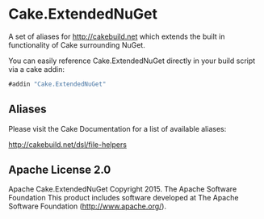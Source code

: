 # Cake.ExtendedNuGet
A set of aliases for http://cakebuild.net which extends the built in functionality of Cake surrounding NuGet.


You can easily reference Cake.ExtendedNuGet directly in your build script via a cake addin:

```csharp
#addin "Cake.ExtendedNuGet"
```

## Aliases

Please visit the Cake Documentation for a list of available aliases:

http://cakebuild.net/dsl/file-helpers


## Apache License 2.0
Apache Cake.ExtendedNuGet Copyright 2015. The Apache Software Foundation This product includes software developed at The Apache Software Foundation (http://www.apache.org/).
